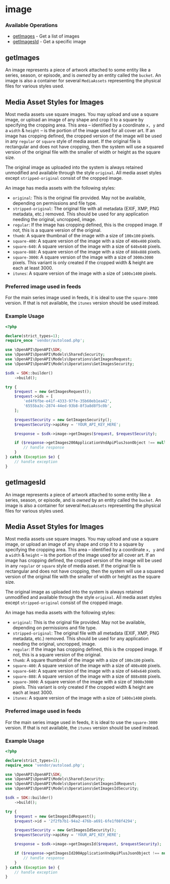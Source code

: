 # image

### Available Operations

* [getImages](#getimages) - Get a list of images
* [getImagesId](#getimagesid) - Get a specific image

## getImages

An image represents a piece of artwork attached to some entity like a series, season, or episode,
and is _owned_ by an entity called the `bucket`.
An image is also a container for several `MediaAssets` representing the physical files for various
styles used.

## Media Asset Styles for Images

Most media assets use square images. You may upload and use a square image, or upload an image of any
shape and crop it to a square by specifying the cropping area. This area – identified by a coordinate
`x, y` and a `width` & `height` – is the portion of the image used for all cover art. If an image has
cropping defined, the cropped version of the image will be used in any `regular` or `square` style of media
asset. If the original file is rectangular and does not have cropping, then the system will use a squared
version of the original file with the smaller of width or height as the square size.

The original image as uploaded into the system is always retained unmodified and available through
the style `original`. All media asset styles except `stripped-original` consist of the cropped image.

An image has media assets with the following styles:

- `original`: This is the original file provided. May not be available, depending on permissions
  and file type.
- `stripped-original`: The original file with all metadata (EXIF, XMP, PNG metadata, etc.) removed.
  This should be used for any application needing the original, uncropped, image.
- `regular`: If the image has cropping defined, this is the cropped image.
  If not, this is a square version of the original.
- `thumb`: A square thumbnail of the image with a size of `100x100` pixels.
- `square-400`: A square version of the image with a size of `400x400` pixels.
- `square-640`: A square version of the image with a size of `640x640` pixels.
- `square-888`: A square version of the image with a size of `888x888` pixels.
- `square-3000`: A square version of the image with a size of `3000x3000` pixels.
  This variant is only created if the cropped width & height are each at least 3000.
- `itunes`: A square version of the image with a size of `1400x1400` pixels.

### Preferred image used in feeds

For the main series image used in feeds, it is ideal to use the `square-3000` version.
If that is not available, the `itunes` version should be used instead.



### Example Usage

```php
<?php

declare(strict_types=1);
require_once 'vendor/autoload.php';

use \OpenAPI\OpenAPI\SDK;
use \OpenAPI\OpenAPI\Models\Shared\Security;
use \OpenAPI\OpenAPI\Models\Operations\GetImagesRequest;
use \OpenAPI\OpenAPI\Models\Operations\GetImagesSecurity;

$sdk = SDK::builder()
    ->build();

try {
    $request = new GetImagesRequest();
    $request->ids = [
        'ed4f6fbe-e41f-4333-97fe-35b60eb1ea42',
        '6555ba3c-2874-44ed-93b8-8f3a8d8f5c0b',
    ];

    $requestSecurity = new GetImagesSecurity();
    $requestSecurity->apiKey = 'YOUR_API_KEY_HERE';

    $response = $sdk->image->getImages($request, $requestSecurity);

    if ($response->getImages200ApplicationVndApiPlusJsonObject !== null) {
        // handle response
    }
} catch (Exception $e) {
    // handle exception
}
```

## getImagesId

An image represents a piece of artwork attached to some entity like a series, season, or episode,
and is _owned_ by an entity called the `bucket`.
An image is also a container for several `MediaAssets` representing the physical files for various
styles used.

## Media Asset Styles for Images

Most media assets use square images. You may upload and use a square image, or upload an image of any
shape and crop it to a square by specifying the cropping area. This area – identified by a coordinate
`x, y` and a `width` & `height` – is the portion of the image used for all cover art. If an image has
cropping defined, the cropped version of the image will be used in any `regular` or `square` style of media
asset. If the original file is rectangular and does not have cropping, then the system will use a squared
version of the original file with the smaller of width or height as the square size.

The original image as uploaded into the system is always retained unmodified and available through
the style `original`. All media asset styles except `stripped-original` consist of the cropped image.

An image has media assets with the following styles:

- `original`: This is the original file provided. May not be available, depending on permissions
  and file type.
- `stripped-original`: The original file with all metadata (EXIF, XMP, PNG metadata, etc.) removed.
  This should be used for any application needing the original, uncropped, image.
- `regular`: If the image has cropping defined, this is the cropped image.
  If not, this is a square version of the original.
- `thumb`: A square thumbnail of the image with a size of `100x100` pixels.
- `square-400`: A square version of the image with a size of `400x400` pixels.
- `square-640`: A square version of the image with a size of `640x640` pixels.
- `square-888`: A square version of the image with a size of `888x888` pixels.
- `square-3000`: A square version of the image with a size of `3000x3000` pixels.
  This variant is only created if the cropped width & height are each at least 3000.
- `itunes`: A square version of the image with a size of `1400x1400` pixels.

### Preferred image used in feeds

For the main series image used in feeds, it is ideal to use the `square-3000` version.
If that is not available, the `itunes` version should be used instead.



### Example Usage

```php
<?php

declare(strict_types=1);
require_once 'vendor/autoload.php';

use \OpenAPI\OpenAPI\SDK;
use \OpenAPI\OpenAPI\Models\Shared\Security;
use \OpenAPI\OpenAPI\Models\Operations\GetImagesIdRequest;
use \OpenAPI\OpenAPI\Models\Operations\GetImagesIdSecurity;

$sdk = SDK::builder()
    ->build();

try {
    $request = new GetImagesIdRequest();
    $request->id = '2f2fb7b1-94a2-476b-a691-6fe1f08f4294';

    $requestSecurity = new GetImagesIdSecurity();
    $requestSecurity->apiKey = 'YOUR_API_KEY_HERE';

    $response = $sdk->image->getImagesId($request, $requestSecurity);

    if ($response->getImagesId200ApplicationVndApiPlusJsonObject !== null) {
        // handle response
    }
} catch (Exception $e) {
    // handle exception
}
```
